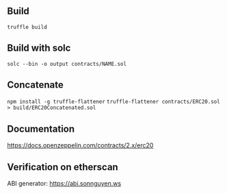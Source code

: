 ## Build
`truffle build`

## Build with solc
`solc --bin -o output contracts/NAME.sol`

## Concatenate
`npm install -g truffle-flattener`
`truffle-flattener contracts/ERC20.sol > build/ERC20Concatenated.sol`

## Documentation
https://docs.openzeppelin.com/contracts/2.x/erc20

## Verification on etherscan
ABI generator: https://abi.sonnguyen.ws
